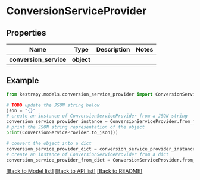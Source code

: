 # ConversionServiceProvider


## Properties

Name | Type | Description | Notes
------------ | ------------- | ------------- | -------------
**conversion_service** | **object** |  | 

## Example

```python
from kestrapy.models.conversion_service_provider import ConversionServiceProvider

# TODO update the JSON string below
json = "{}"
# create an instance of ConversionServiceProvider from a JSON string
conversion_service_provider_instance = ConversionServiceProvider.from_json(json)
# print the JSON string representation of the object
print(ConversionServiceProvider.to_json())

# convert the object into a dict
conversion_service_provider_dict = conversion_service_provider_instance.to_dict()
# create an instance of ConversionServiceProvider from a dict
conversion_service_provider_from_dict = ConversionServiceProvider.from_dict(conversion_service_provider_dict)
```
[[Back to Model list]](../README.md#documentation-for-models) [[Back to API list]](../README.md#documentation-for-api-endpoints) [[Back to README]](../README.md)


